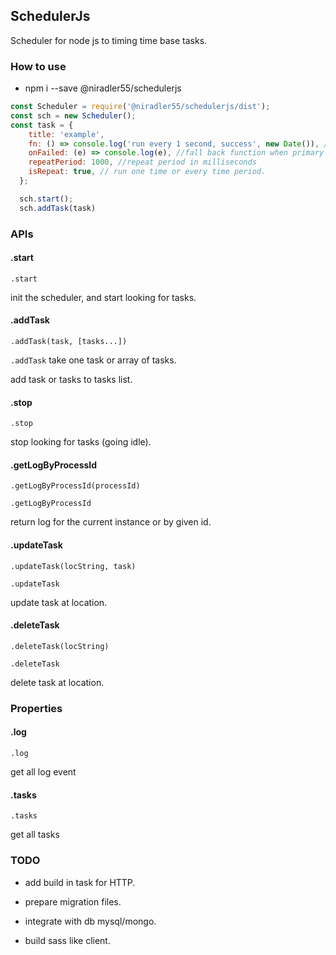 ## SchedulerJs

Scheduler for node js to timing time base tasks.

### How to use

- npm i --save @niradler55/schedulerjs

```javascript
const Scheduler = require('@niradler55/schedulerjs/dist');
const sch = new Scheduler();
const task = {
    title: 'example',
    fn: () => console.log('run every 1 second, success', new Date()), //function to run
    onFailed: (e) => console.log(e), //fall back function when primary function crash
    repeatPeriod: 1000, //repeat period in milliseconds
    isRepeat: true, // run one time or every time period.
  };

  sch.start();
  sch.addTask(task)
```

### APIs

#### .start

`.start` 

init the scheduler, and start looking for tasks.

#### .addTask

`.addTask(task, [tasks...])`

`.addTask` take one task or array of tasks.

add task or tasks to tasks list.

#### .stop

`.stop`

stop looking for tasks (going idle).

#### .getLogByProcessId

`.getLogByProcessId(processId)`

`.getLogByProcessId`

return log for the current instance or by given id.

#### .updateTask

`.updateTask(locString, task)`

`.updateTask`

update task at location.

#### .deleteTask

`.deleteTask(locString)`

`.deleteTask`

delete task at location.

### Properties

#### .log

`.log`

get all log event

#### .tasks

`.tasks`

get all tasks

### TODO

- add build in task for HTTP.

- prepare migration files.

- integrate with db mysql/mongo.

- build sass like client.